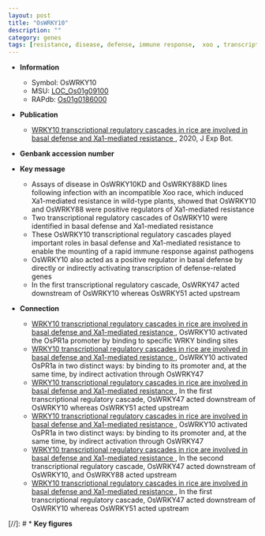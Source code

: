 ```yaml
---
layout: post
title: "OsWRKY10"
description: ""
category: genes
tags: [resistance, disease, defense, immune response,  xoo , transcriptional regulator]
---
```


* **Information**  
    + Symbol: OsWRKY10  
    + MSU: [LOC_Os01g09100](http://rice.plantbiology.msu.edu/cgi-bin/ORF_infopage.cgi?orf=LOC_Os01g09100)  
    + RAPdb: [Os01g0186000](http://rapdb.dna.affrc.go.jp/viewer/gbrowse_details/irgsp1?name=Os01g0186000)  

* **Publication**  
    + [WRKY10 transcriptional regulatory cascades in rice are involved in basal defense and Xa1-mediated resistance ](http://www.ncbi.nlm.nih.gov/pubmed?term=WRKY10+transcriptional+regulatory+cascades+in+rice+are+involved+in+basal+defense+and+Xa1-mediated+resistance+%5BTitle%5D), 2020, J Exp Bot.

* **Genbank accession number**  

* **Key message**  
    + Assays of disease in OsWRKY10KD and OsWRKY88KD lines following infection with an incompatible Xoo race, which induced Xa1-mediated resistance in wild-type plants, showed that OsWRKY10 and OsWRKY88 were positive regulators of Xa1-mediated resistance
    + Two transcriptional regulatory cascades of OsWRKY10 were identified in basal defense and Xa1-mediated resistance
    + These OsWRKY10 transcriptional regulatory cascades played important roles in basal defense and Xa1-mediated resistance to enable the mounting of a rapid immune response against pathogens
    + OsWRKY10 also acted as a positive regulator in basal defense by directly or indirectly activating transcription of defense-related genes
    + In the first transcriptional regulatory cascade, OsWRKY47 acted downstream of OsWRKY10 whereas OsWRKY51 acted upstream

* **Connection**  
    + [WRKY10 transcriptional regulatory cascades in rice are involved in basal defense and Xa1-mediated resistance ](http://www.ncbi.nlm.nih.gov/pubmed?term=WRKY10+transcriptional+regulatory+cascades+in+rice+are+involved+in+basal+defense+and+Xa1-mediated+resistance+%5BTitle%5D),  OsWRKY10 activated the OsPR1a promoter by binding to specific WRKY binding sites
    + [WRKY10 transcriptional regulatory cascades in rice are involved in basal defense and Xa1-mediated resistance ](http://www.ncbi.nlm.nih.gov/pubmed?term=WRKY10+transcriptional+regulatory+cascades+in+rice+are+involved+in+basal+defense+and+Xa1-mediated+resistance+%5BTitle%5D),  OsWRKY10 activated OsPR1a in two distinct ways: by binding to its promoter and, at the same time, by indirect activation through OsWRKY47
    + [WRKY10 transcriptional regulatory cascades in rice are involved in basal defense and Xa1-mediated resistance ](http://www.ncbi.nlm.nih.gov/pubmed?term=WRKY10+transcriptional+regulatory+cascades+in+rice+are+involved+in+basal+defense+and+Xa1-mediated+resistance+%5BTitle%5D),  In the first transcriptional regulatory cascade, OsWRKY47 acted downstream of OsWRKY10 whereas OsWRKY51 acted upstream
    + [WRKY10 transcriptional regulatory cascades in rice are involved in basal defense and Xa1-mediated resistance ](http://www.ncbi.nlm.nih.gov/pubmed?term=WRKY10+transcriptional+regulatory+cascades+in+rice+are+involved+in+basal+defense+and+Xa1-mediated+resistance+%5BTitle%5D),  OsWRKY10 activated OsPR1a in two distinct ways: by binding to its promoter and, at the same time, by indirect activation through OsWRKY47
    + [WRKY10 transcriptional regulatory cascades in rice are involved in basal defense and Xa1-mediated resistance ](http://www.ncbi.nlm.nih.gov/pubmed?term=WRKY10+transcriptional+regulatory+cascades+in+rice+are+involved+in+basal+defense+and+Xa1-mediated+resistance+%5BTitle%5D),  In the second transcriptional regulatory cascade, OsWRKY47 acted downstream of OsWRKY10, and OsWRKY88 acted upstream
    + [WRKY10 transcriptional regulatory cascades in rice are involved in basal defense and Xa1-mediated resistance ](http://www.ncbi.nlm.nih.gov/pubmed?term=WRKY10+transcriptional+regulatory+cascades+in+rice+are+involved+in+basal+defense+and+Xa1-mediated+resistance+%5BTitle%5D),  In the first transcriptional regulatory cascade, OsWRKY47 acted downstream of OsWRKY10 whereas OsWRKY51 acted upstream

[//]: # * **Key figures**  


